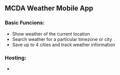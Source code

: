 ## MCDA Weather Mobile App

### Basic Funcions:
- Show weather of the current location
- Search weather for a particular timezone or city
- Save up to 4 cities and track weather information

### Hosting:
- 